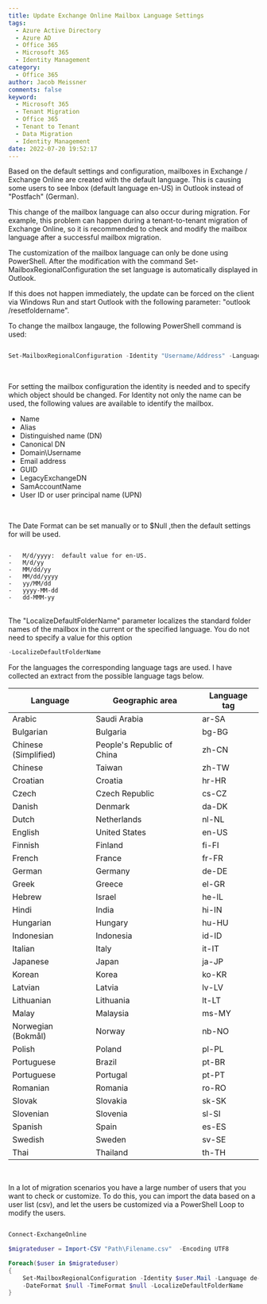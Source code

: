 ```yaml
---
title: Update Exchange Online Mailbox Language Settings
tags:
  - Azure Active Directory
  - Azure AD
  - Office 365
  - Microsoft 365
  - Identity Management
category:
  - Office 365
author: Jacob Meissner
comments: false
keyword:
  - Microsoft 365
  - Tenant Migration
  - Office 365
  - Tenant to Tenant
  - Data Migration
  - Identity Management
date: 2022-07-20 19:52:17
---
```



Based on the default settings and configuration, mailboxes in Exchange / Exchange Online are created with the default language. This is causing some users to see Inbox (default language en-US) in Outlook instead of "Postfach" (German).

<!-- more -->

This change of the mailbox language can also occur during migration. For example, this problem can happen during a tenant-to-tenant migration of Exchange Online, so it is recommended to check and modify the mailbox language after a successful mailbox migration.


The customization of the mailbox language can only be done using PowerShell. After the modification with the command Set-MailboxRegionalConfiguration the set language is automatically displayed in Outlook.

If this does not happen immediately, the update can be forced on the client via Windows Run and start Outlook with the following parameter: "outlook /resetfoldername".

To change the mailbox langauge, the following PowerShell command is used:
</br>

```powershell

Set-MailboxRegionalConfiguration -Identity "Username/Address" -Language de-de -DateFormat $null -TimeFormat $null -LocalizeDefaultFolderName

````

</br>

For setting the mailbox configuration the identity is needed and to specify which object should be changed. For Identity not only the name can be used, the following values are available to identify the mailbox.

-   Name
-   Alias
-   Distinguished name (DN)
-   Canonical DN
-   Domain\Username
-   Email address
-   GUID
-   LegacyExchangeDN
-   SamAccountName
-   User ID or user principal name (UPN)

</br>

The Date Format can be set manually or to $Null ,then the default settings for will be used. 
</br>

````

-   M/d/yyyy:  default value for en-US.
-   M/d/yy
-   MM/dd/yy
-   MM/dd/yyyy
-   yy/MM/dd
-   yyyy-MM-dd
-   dd-MMM-yy

````

</br>
The "LocalizeDefaultFolderName" parameter localizes the standard folder names of the mailbox in the current or the specified language. You do not need to specify a value for this option

```powershell
-LocalizeDefaultFolderName

```

For the languages the corresponding language tags are used. I have collected an extract from the possible language tags below.
</br>


| Language             | Geographic area            | Language tag |
|----------------------|----------------------------|--------------|
| Arabic               | Saudi Arabia               | ar-SA        |
| Bulgarian            | Bulgaria                   | bg-BG        |
| Chinese (Simplified) | People's Republic of China | zh-CN        |
| Chinese              | Taiwan                     | zh-TW        |
| Croatian             | Croatia                    | hr-HR        |
| Czech                | Czech Republic             | cs-CZ        |
| Danish               | Denmark                    | da-DK        |
| Dutch                | Netherlands                | nl-NL        |
| English              | United States              | en-US        |
| Finnish              | Finland                    | fi-FI        |
| French               | France                     | fr-FR        |
| German               | Germany                    | de-DE        |
| Greek                | Greece                     | el-GR        |
| Hebrew               | Israel                     | he-IL        |
| Hindi                | India                      | hi-IN        |
| Hungarian            | Hungary                    | hu-HU        |
| Indonesian           | Indonesia                  | id-ID        |
| Italian              | Italy                      | it-IT        |
| Japanese             | Japan                      | ja-JP        |
| Korean               | Korea                      | ko-KR        |
| Latvian              | Latvia                     | lv-LV        |
| Lithuanian           | Lithuania                  | lt-LT        |
| Malay                | Malaysia                   | ms-MY        |
| Norwegian (Bokmål)   | Norway                     | nb-NO        |
| Polish               | Poland                     | pl-PL        |
| Portuguese           | Brazil                     | pt-BR        |
| Portuguese           | Portugal                   | pt-PT        |
| Romanian             | Romania                    | ro-RO        |
| Slovak               | Slovakia                   | sk-SK        |
| Slovenian            | Slovenia                   | sl-SI        |
| Spanish              | Spain                      | es-ES        |
| Swedish              | Sweden                     | sv-SE        |
| Thai                 | Thailand                   | th-TH        |

</br>

In a lot of migration scenarios you have a large number of users that you want to check or customize. To do this, you can import the data based on a user list (csv), and let the users be customized via a PowerShell Loop to modify the users. 
</br>

``` powershell 

Connect-ExchangeOnline

$migrateduser = Import-CSV "Path\Filename.csv"  -Encoding UTF8

Foreach($user in $migrateduser)
{
	Set-MailboxRegionalConfiguration -Identity $user.Mail -Language de-de 
	-DateFormat $null -TimeFormat $null -LocalizeDefaultFolderName  
}

```
</br>
